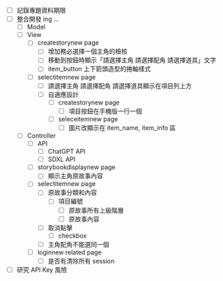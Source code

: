 - [ ]  記錄專題資料期限
- [ ]  整合開發 ing ...
    - [ ]  Model
    - [ ]  View
        - [ ]  createstorynew page
            - [ ]  增加務必選擇一個主角的檢核
            - [ ]  移動到按鈕時顯示「請選擇主角 請選擇配角 請選擇道具」文字
            - [ ]  item_button 上下箭頭造型的捲軸樣式
        - [ ]  selectitemnew page
            - [ ]  請選擇主角 請選擇配角 請選擇道具顯示在項目列上方
            - [ ]  自適應設計
                - [ ]  createstorynew page
                    - [ ]  項目按鈕在手機版一行一個
                - [ ]  seleceitemnew page
                    - [ ]  圖片改顯示在 item_name, item_info 區
    - [ ]  Controller
        - [ ] API
            - [ ] ChatGPT API
            - [ ] SDXL API
        - [ ]  storybookdisplaynew page
            - [ ]  顯示主角原故事內容
        - [ ]  selectitemnew page
            - [ ]  原故事分類和內容
                - [ ]  項目編號
                    - [ ]  原故事所有上級階層
                    - [ ]  原故事內容
            - [ ]  取消點擊
                - [ ]  checkbox
            - [ ]  主角配角不能選同一個
        - [ ]  loginnew related page
            - [ ]  是否有清除所有 session
- [ ]  研究 API Key 風險
